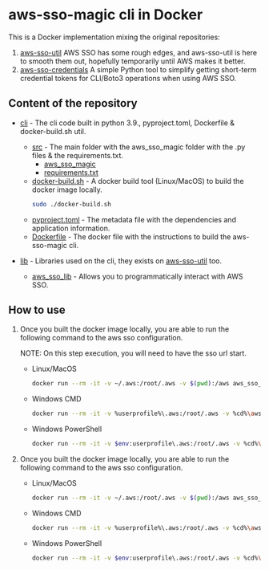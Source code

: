 # aws-sso-magic cli in Docker

This is a Docker implementation mixing the  original repositories:

1. [aws-sso-util](https://github.com/benkehoe/aws-sso-util) AWS SSO has some rough edges, and aws-sso-util is here to smooth them out, hopefully temporarily until AWS makes it better.
2. [aws-sso-credentials](https://github.com/NeilJed/aws-sso-credentials) A simple Python tool to simplify getting short-term credential tokens for CLI/Boto3 operations when using AWS SSO.

## Content of the repository

- [cli](cli) - The cli code built in python 3.9., pyproject.toml, Dockerfile & docker-build.sh util.
    - [src](cli/src) - The main folder with the aws_sso_magic folder with the .py files & the requirements.txt.
        - [aws_sso_magic](cli/src/aws_sso_magic)
        - [requirements.txt](cli/src/requirements.txt)
    - [docker-build.sh](cli/docker-build.sh) - A docker build tool (Linux/MacOS) to build the docker image locally.
        ```bash
        sudo ./docker-build.sh
        ```
    - [pyproject.toml](cli/pyproject.toml) - The metadata file with the dependencies and application information.    
    - [Dockerfile](cli/Dockerfile) - The docker file with the instructions to build the aws-sso-magic cli.

- [lib](lib) - Libraries used on the cli, they exists on [aws-sso-util](https://github.com/benkehoe/aws-sso-util) too.
    - [aws_sso_lib](lib/aws_sso_lib) - Allows you to programmatically interact with AWS SSO.

## How to use

1. Once you built the docker image locally, you are able to run the following command to the aws sso configuration.

    NOTE: On this step execution, you will need to have the sso url start.

    - Linux/MacOS
        ```bash
        docker run --rm -it -v ~/.aws:/root/.aws -v $(pwd):/aws aws_sso_magic aws-sso-magic configure
        ```
    - Windows CMD
        ```bash
        docker run --rm -it -v %userprofile%\.aws:/root/.aws -v %cd%\aws aws_sso_magic configure
        ```
    - Windows PowerShell
        ```bash
        docker run --rm -it -v $env:userprofile\.aws:/root/.aws -v %cd%\aws aws_sso_magic configure
        ```         

2. Once you built the docker image locally, you are able to run the following command to the aws sso configuration.
    - Linux/MacOS
        ```bash
        docker run --rm -it -v ~/.aws:/root/.aws -v $(pwd):/aws aws_sso_magic aws-sso-magic configure
        ```
    - Windows CMD
        ```bash
        docker run --rm -it -v %userprofile%\.aws:/root/.aws -v %cd%\aws aws_sso_magic configure
        ```
    - Windows PowerShell
        ```bash
        docker run --rm -it -v $env:userprofile\.aws:/root/.aws -v %cd%\aws aws_sso_magic configure
        ```  